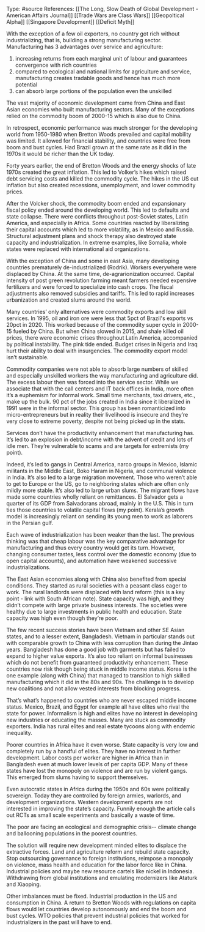 Type: #source 
References: [[The Long, Slow Death of Global Development - American Affairs Journal]]
[[Trade Wars are Class Wars]]
[[Geopoltical Alpha]]
[[Singapore Development]]
[[Deficit Myth]]


With the exception of a few oil exporters, no country got rich without industrializing, that is, building a strong manufacturing sector. Manufacturing has 3 advantages over service and agriculture:
 
1) increasing returns from each marginal unit of labour and guarantees convergence with rich countries 
 2) compared to ecological and national limits for agriculture and service, manufacturing creates tradable goods and hence has much more potential 
3) can absorb large portions of the population even the unskilled  
   
The vast majority of economic development came from China and East Asian economies who built manufacturing sectors. Many of the exceptions relied on the commodity boom of 2000-15 which is also due to China.

In retrospect, economic performance was much stronger for the developing world from 1950-1980 when Bretton Woods prevailed and capital mobility was limited. It allowed for financial stability, and countries were free from boom and bust cycles. Had Brazil grown at the same rate as it did in the 1970s it would be richer than the UK today.

Forty years earlier, the end of Bretton Woods and the energy shocks of late 1970s created the great inflation. This led to Volker’s hikes which raised debt servicing costs and killed the commodity cycle. The hikes in the US cut inflation but also created recessions, unemployment, and lower commodity prices.

After the Volcker shock, the commodity boom ended and expansionary fiscal policy ended around the developing world. This led to defaults and state collapse. There were conflicts throughout post-Soviet states, Latin America, and especially in Africa. Some countries reacted by liberalizing their capital accounts which led to more volatility, as in Mexico and Russia. Structural adjustment plans and shock therapy also destroyed state capacity and industrialization. In extreme examples, like Somalia, whole states were replaced with international aid organizations.

With the exception of China and some in east Asia, many developing countries prematurely de-industrialized (Rodrik). Workers everywhere were displaced by China. At the same time, de-agrarionization occurred. Capital intensity of post green revolution farming meant farmers needed expensive fertilizers and were forced to specialize into cash crops. The fiscal adjustments also removed subsidies and tariffs. This led to rapid increases urbanization and created slums around the world.

Many countries’ only alternatives were commodity exports and low skill services. In 1995, oil and iron ore were less that 5pct of Brazil's exports vs 20pct in 2020. This worked because of the commodity super cycle in 2000-15 fueled by China. But when China slowed in 2015, and shale killed oil prices, there were economic crises throughout Latin America, accompanied by political instability. The pink tide ended. Budget crises in Nigeria and Iraq hurt their ability to deal with insurgencies. The commodity export model isn’t sustainable.

Commodity companies were not able to absorb large numbers of skilled and especially unskilled workers the way manufacturing and agriculture did. The excess labour then was forced into the service sector. While we associate that with the call centers and IT back offices in India, more often it’s a euphemism for informal work. Small time merchants, taxi drivers, etc., make up the bulk. 90 pct of the jobs created in India since it liberalized in 1991 were in the informal sector. This group has been romanticized into micro-entrepreneurs but in reality their livelihood is insecure and they’re very close to extreme poverty, despite not being picked up in the stats.

Services don’t have the productivity enhancement that manufacturing has. It’s led to an explosion in debt/income with the advent of credit and lots of idle men. They’re vulnerable to scams and are targets for extremists (my point).

Indeed, it’s led to gangs in Central America, narco groups in Mexico, Islamic militants in the Middle East, Boko Haram in Nigeria, and communal violence in India. It’s also led to a large migration movement. Those who weren’t able to get to Europe or the US, go to neighboring states which are often only mildly more stable. It’s also led to large urban slums. The migrant flows have made some countries wholly reliant on remittances. El Salvador gets a quarter of its GDP from Salvadorans abroad, mainly in the U.S. This in turn ties those countries to volatile capital flows (my point). Kerala’s growth model is increasingly reliant on sending its young men to work as laborers in the Persian gulf.

Each wave of industrialization has been weaker than the last. The previous thinking was that cheap labour was the key comparative advantage for manufacturing and thus every country would get its turn. However, changing consumer tastes, less control over the domestic economy (due to open capital accounts), and automation have weakened successive industrializations.

The East Asian economies along with China also benefited from special conditions. They started as rural societies with a peasant class eager to work. The rural landlords were displaced with land reform (this is a key point - link with South African note). State capacity was high, and they didn’t compete with large private business interests. The societies were healthy due to large investments in public health and education. State capacity was high even though they’re poor.

The few recent success stories have been Vietnam and other SE Asian states, and to a lesser extent, Bangladesh. Vietnam in particular stands out with comparable growth to China with less corruption than during the Jintao years. Bangladesh has done a good job with garments but has failed to expand to higher value exports. It’s also too reliant on informal businesses which do not benefit from guaranteed productivity enhancement. These countries now risk though being stuck in middle income status. Korea is the one example (along with China) that managed to transition to high skilled manufacturing which it did in the 80s and 90s. The challenge is to develop new coalitions and not allow vested interests from blocking progress.

That’s what’s happened to countries who are never escaped middle income status. Mexico, Brazil, and Egypt for example all have elites who rival the state for power. Informalism is high and elites have no interest in developing new industries or educating the masses. Many are stuck as commodity exporters. India has rural elites and real estate tycoons along with endemic inequality. 

Poorer countries in Africa have it even worse. State capacity is very low and completely run by a handful of elites. They have no interest in further development. Labor costs per worker are higher in Africa than in Bangladesh even at much lower levels of per capita GDP. Many of these states have lost the monopoly on violence and are run by violent gangs. This emerged from slums having to support themselves. 

Even autocratic states in Africa during the 1950s and 60s were politically sovereign. Today they are controlled by foreign armies, warlords, and development organizations. Western development experts are not interested in improving the state’s capacity. Funnily enough the article calls out RCTs as small scale experiments and basically a waste of time.

The poor are facing an ecological and demographic crisis-- climate change and ballooning populations in the poorest countries. 

The solution will require new development minded elites to displace the extractive forces. Land and agriculture reform and rebuild state capacity. Stop outsourcing governance to foreign institutions, reimpose a monopoly on violence, mass health and education for the labor force like in China. Industrial policies and maybe new resource cartels like nickel in Indonesia. Withdrawing from global institutions and emulating modernizers like Ataturk and Xiaoping. 

Other imbalances must be fixed. Industrial production in the US and consumption in China. A return to Bretton Woods with regulations on capita flows would let countries develop autonomously and end the boom and bust cycles. WTO policies that prevent industrial policies that worked for industrializers in the past will have to end.
